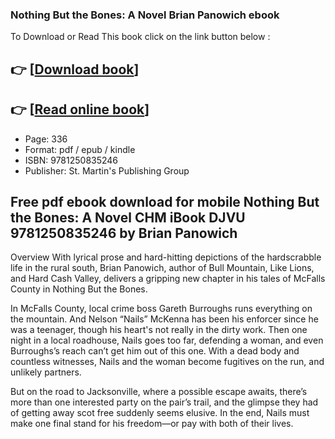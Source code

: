 ### Nothing But the Bones: A Novel Brian Panowich ebook

To Download or Read This book click on the link button below :

## 👉  [**[Download book](http://get-pdfs.com/download.php?group=book&from=github.com&id=706640&lnk=1079 "Download book")**]

## 👉  [**[Read online book](http://get-pdfs.com/download.php?group=book&from=github.com&id=706640&lnk=1079 "Read online book")**]


* Page: 336
* Format: pdf / epub / kindle
* ISBN: 9781250835246
* Publisher: St. Martin&#039;s Publishing Group



## Free pdf ebook download for mobile Nothing But the Bones: A Novel CHM iBook DJVU 9781250835246 by Brian Panowich


Overview
With lyrical prose and hard-hitting depictions of the hardscrabble life in the rural south, Brian Panowich, author of Bull Mountain, Like Lions, and Hard Cash Valley, delivers a gripping new chapter in his tales of McFalls County in Nothing But the Bones.
 
 In McFalls County, local crime boss Gareth Burroughs runs everything on the mountain. And Nelson “Nails” McKenna has been his enforcer since he was a teenager, though his heart&#039;s not really in the dirty work. Then one night in a local roadhouse, Nails goes too far, defending a woman, and even Burroughs’s reach can’t get him out of this one. With a dead body and countless witnesses, Nails and the woman become fugitives on the run, and unlikely partners.
 
 But on the road to Jacksonville, where a possible escape awaits, there’s more than one interested party on the pair’s trail, and the glimpse they had of getting away scot free suddenly seems elusive. In the end, Nails must make one final stand for his freedom—or pay with both of their lives.




